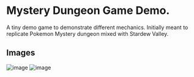 # Mystery Dungeon Game Demo.
A tiny demo game to demonstrate different mechanics. Initially meant to replicate Pokemon Mystery dungeon mixed with Stardew Valley.

## Images
![image](https://user-images.githubusercontent.com/56643581/224888598-45a31b7c-8585-41ba-81df-85797d8757b4.png)
![image](https://user-images.githubusercontent.com/56643581/224888289-a59728c2-dd27-4637-ab71-575a036990f4.png)
